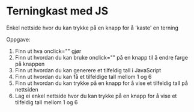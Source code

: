 # Terningkast med JS
Enkel nettside hvor du kan trykke på en knapp for å 'kaste' en terning

Oppgave:
1. Finn ut hva onclick="" gjør
2. Finn ut hvordan du kan bruke onclick="" på en knapp til å endre farge på knappen
3. Finn ut hvordan du kan generere et tilfeldig tall i JavaScript
4. Finn ut hvordan du kan få et tilfeldige tall mellom 1 og 6 
5. Finn ut hvordan du kan trykke på en knapp for å vise et tilfeldig tall på nettsiden
6. Lag ei enkel nettside hvor du kan trykke på en knapp for å vise et tilfeldig tall mellom 1 og 6
